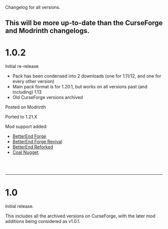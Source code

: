 Changelog for all versions.

This will be more up-to-date than the CurseForge and Modrinth changelogs.
--------------------------------------------------

# 1.0.2

Initial re-release
- Pack has been condensed into 2 downloads (one for 1.11/12, and one for every other version)
- Main pack format is for 1.20.1, but works on all versions past (and including) 1.13
- Old CurseForge versions archived

Posted on Modrinth

Ported to 1.21.X

Mod support added:
- [BetterEnd Forge](https://www.curseforge.com/minecraft/mc-mods/betterend-forge-port)
- [BetterEnd Forge Revival](https://www.curseforge.com/minecraft/mc-mods/betterend-forge-revival)
- [BetterEnd Reforked](https://www.curseforge.com/minecraft/mc-mods/betterend-re-forked)
- [Coal Nugget](https://www.curseforge.com/minecraft/mc-mods/coal-nugget)

<br /> <br />

--------------------------------------------------

# 1.0

Initial release.

This includes all the archived versions on CurseForge, with the later mod additions being considered as v1.0.1.